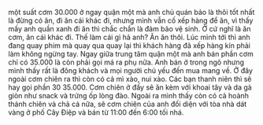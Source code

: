 một suất cơm 30.000 ở ngay quận một mà anh chủ quán bảo là thôi tốt nhất là đừng có ăn, đi ăn cái khác đi, nhưng mình vẫn cố xếp hàng để ăn, vì thấy mấy anh quần xanh đi ăn thì chắc chắn là đảm bảo vệ sinh. Ờ cứ nghĩ là ăn cơm, ăn cái khác đi. Thế làm cái gì hả anh? Ăn ăn thôi. Lúc mình tới thì anh đang quay phim mà quay qua quay lại thì khách hàng đã xếp hàng kín phải làm không ngừng tay. Ngay giữa trung tâm quận một mà anh bán phần cơm chỉ có 35.000 là còn phải gọi má ra phụ nữa. Anh bán ở trong ngõ nhưng mình thấy rất là đông khách và mọi người chủ yếu đến mua mang về. Ở đây ngoài cơm chiên ra thì còn có cả mì xào, nui xào. Các bạn thanh niên thì sẽ hay gọi phần 30 35.000. Cơm chiên ở đấy sẽ ăn kèm với khoai tây và da gà giòn như snack và trứng ốp lòng đào. Ngoài ra mình thấy còn có cả hoành thánh chiên và chả cá nữa, sẽ cơm chiên của anh đối diện với tòa nhà dát vàng ở phố Cây Điệp và bán từ 11:00 đến 6:00 tối nhá.